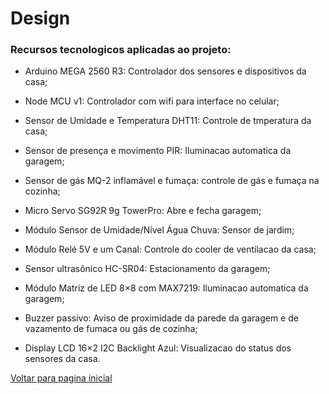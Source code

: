  # Design
 
 
  ### Recursos tecnologicos aplicadas ao projeto:

- Arduino MEGA 2560 R3: Controlador dos sensores e dispositivos da casa;

- Node MCU v1: Controlador com wifi para interface no celular;

- Sensor de Umidade e Temperatura DHT11: Controle de tmperatura da casa;

- Sensor de presença e movimento PIR: Iluminacao automatica da garagem;

- Sensor de gás MQ-2 inflamável e fumaça: controle de gás e fumaça na cozinha;

- Micro Servo SG92R 9g TowerPro: Abre e fecha garagem;

- Módulo Sensor de Umidade/Nível Água Chuva: Sensor de jardim;

- Módulo Relé 5V e um Canal: Controle do cooler de ventilacao da casa;

- Sensor ultrasônico HC-SR04: Estacionamento da garagem;

- Módulo Matriz de LED 8×8 com MAX7219: Iluminacao automatica da garagem;

- Buzzer passivo: Aviso de proximidade da parede da garagem e de vazamento de fumaca ou gás de cozinha;

- Display LCD 16×2 I2C Backlight Azul: Visualizacao do status dos sensores da casa.
 
 
 
 
 
 [Voltar para pagina inicial](/README.md)
